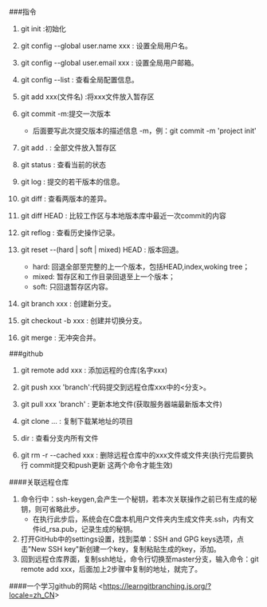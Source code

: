 ###指令
1. git init :初始化
2. git config --global user.name xxx : 设置全局用户名。
3. git config --global user.email xxx : 设置全局用户邮箱。
4. git config --list : 查看全局配置信息。
5. git add xxx(文件名) :将xxx文件放入暂存区
6. git commit -m:提交一次版本
   - 后面要写此次提交版本的描述信息 -m，例：git commit -m 'project init'
7. git add . : 全部文件放入暂存区
8. git status : 查看当前的状态
9. git log : 提交的若干版本的信息。
10. git diff : 查看两版本的差异。
11. git diff HEAD : 比较工作区与本地版本库中最近一次commit的内容
12. git reflog : 查看历史操作记录。
13. git reset --(hard | soft | mixed) HEAD : 版本回退。  
    - hard: 回退全部至完整的上一个版本，包括HEAD,index,woking tree；
    - mixed: 暂存区和工作目录回退至上一个版本；
    - soft: 只回退暂存区内容。
    
14. git branch xxx : 创建新分支。
15. git checkout -b xxx : 创建并切换分支。
16. git merge <branch> : 无冲突合并。

###github
1. git remote add xxx : 添加远程的仓库(名字xxx)
2. git push xxx 'branch':代码提交到远程仓库xxx中的<分支>。
3. git pull xxx 'branch' : 更新本地文件(获取服务器端最新版本文件)
4. git clone ... : 复制下载某地址的项目

5. dir : 查看分支内所有文件
6. git rm -r --cached xxx : 删除远程仓库中的xxx文件或文件夹(执行完后要执行 commit提交和push更新 这两个命令才能生效)

####关联远程仓库
1. 命令行中：ssh-keygen,会产生一个秘钥，若本次关联操作之前已有生成的秘钥，则可省略此步。
    - 在执行此步后，系统会在C盘本机用户文件夹内生成文件夹.ssh，内有文件id_rsa.pub，记录生成的秘钥。
2. 打开GitHub中的settings设置，找到菜单：SSH and GPG keys选项，点击"New SSH key"新创建一个key，复制粘贴生成的key，添加。
3. 回到远程仓库界面，复制ssh地址，命令行切换至master分支，输入命令：git remote add xxx，后面加上2步骤中复制的地址，就完了。

       

####一个学习github的网站
&lt;https://learngitbranching.js.org/?locale=zh_CN&gt;


 

